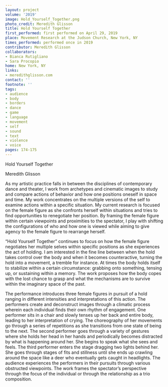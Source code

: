 ```yaml
---
layout: project
volume: '2019'
image: Hold_Yourself_Together.png
photo_credit: Meredith Glisson
title: Hold Yourself Together
first_performed: first performed on April 29, 2019
place: Movement Research at the Judson Church, New York, NY
times_performed: performed once in 2019
contributor: Meredith Glisson
collaborators:
- Bianca Rutigliano
- Sara Procopio
home: New York, NY
links:
- meredithglisson.com
contact: ''
footnote: ''
tags:
- audience
- body
- borders
- dance
- game
- language
- movement
- self
- sound
- text
- violence
- voice
pages: 174-175
---
```


Hold Yourself Together

Meredith Glisson

As my artistic practice falls in between the disciplines of contemporary dance and theater, I work from archetypes and cinematic images to study and compare actions of behavior and how one positions oneself in space and time. My work concentrates on the multiple versions of the self to examine actions within a specific situation. My current research is focused on the female figure as she confronts herself within situations and tries to find opportunities to renegotiate her position. By framing the female figure within certain viewpoints and proximities to the spectator, I play with shifting the configurations of who and how one is viewed while aiming to give agency to the female figure to rearrange herself.

“Hold Yourself Together” continues to focus on how the female figure negotiates her multiple selves within specific positions as she experiences the act of holding. I am interested in the fine line between when the hold takes control over the body and when it becomes counteractive, turning the hold into a movement, a tremble for instance. At times the body holds itself to stabilize within a certain circumstance: grabbing onto something, tensing up, or sustaining within a memory. The work proposes how the body copes with the lost chance to grasp and what the mechanisms are to survive within the imaginary space of the past.

The performance introduces three female figures in pursuit of a hold ranging in different intensities and interpretations of this action. The performers create and deconstruct images through a climatic process wherein each individual finds their own rhythm of engagement. One performer sits in a chair and slowly tenses up her back and entire body, leading to her interpretation of crying. The choreography of her movements go through a series of repetitions as she transitions from one state of being to the next. The second performer goes through a variety of gestures where she holds her head in her hands and periodically becomes distracted by what is happening around her. She begins to speak what she sees and feels. The third performer enters the stage dragging two lights behind her. She goes through stages of fits and stillness until she ends up crawling around the space like a deer who eventually gets caught in headlights. The audience experiences the performers in their pursuits through various obstructed viewpoints. The work frames the spectator’s perspective through the focus of the individual or through the relationship as a trio composition.
